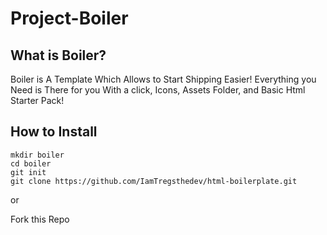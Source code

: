 # Project-Boiler

## What is Boiler?
Boiler is A Template Which Allows to Start Shipping Easier! Everything you Need is There for you With a click, Icons, Assets Folder, and Basic Html Starter Pack!

## How to Install

```shell
mkdir boiler
cd boiler
git init
git clone https://github.com/IamTregsthedev/html-boilerplate.git 

```

or 

Fork this Repo

